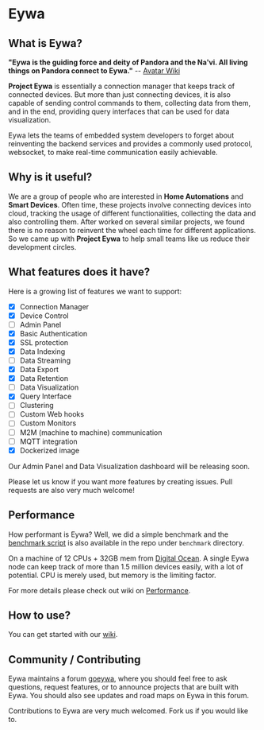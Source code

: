 Eywa
====


What is Eywa?
-------------

**"Eywa is the guiding force and deity of Pandora and the Na'vi. All living things on Pandora connect to Eywa."** -- [Avatar Wiki](http://james-camerons-avatar.wikia.com/wiki/Eywa)

**Project Eywa** is essentially a connection manager that keeps track of connected devices. But more than just connecting devices, it is also capable of sending control commands to them, collecting data from them, and in the end, providing query interfaces that can be used for data visualization.

Eywa lets the teams of embedded system developers to forget about reinventing the backend services and provides a commonly used protocol, websocket, to make real-time communication easily achievable.

Why is it useful?
-----------------

We are a group of people who are interested in **Home Automations** and **Smart Devices**. Often time, these projects involve connecting devices into cloud, tracking the usage of different functionalities, collecting the data and also controlling them. After worked on several similar projects, we found there is no reason to reinvent the wheel each time for different applications. So we came up with **Project Eywa** to help small teams like us reduce their development circles.

What features does it have?
---------------------------

Here is a growing list of features we want to support:

- [x] Connection Manager
- [x] Device Control
- [ ] Admin Panel
- [x] Basic Authentication
- [x] SSL protection
- [x] Data Indexing
- [ ] Data Streaming
- [x] Data Export
- [x] Data Retention
- [ ] Data Visualization
- [x] Query Interface
- [ ] Clustering
- [ ] Custom Web hooks
- [ ] Custom Monitors
- [ ] M2M (machine to machine) communication
- [ ] MQTT integration
- [x] Dockerized image

Our Admin Panel and Data Visualization dashboard will be releasing soon.

Please let us know if you want more features by creating issues. Pull requests are also very much welcome!

Performance
-----------

How performant is Eywa? Well, we did a simple benchmark and the [benchmark script](https://github.com/vivowares/eywa/blob/master/benchmark/benchmark.go) is also available in the repo under `benchmark` directory.

On a machine of 12 CPUs + 32GB mem from [Digital Ocean](https://www.digitalocean.com/). A single Eywa node can keep track of more than 1.5 million devices easily, with a lot of potential. CPU is merely used, but memory is the limiting factor.

For more details please check out wiki on [Performance](https://github.com/vivowares/eywa/wiki/Performance).

How to use?
-----------

You can get started with our [wiki](https://github.com/vivowares/eywa/wiki).


Community / Contributing
------------------------

Eywa maintains a forum [goeywa](https://groups.google.com/forum/#!forum/goeywa), where you should feel free to ask questions, request features, or to announce projects that are built with Eywa. You should also see updates and road maps on Eywa in this forum.

Contributions to Eywa are very much welcomed. Fork us if you would like to.
